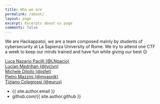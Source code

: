 ```yaml
---
title: Who we are
permalink: /about/
layout: page
excerpt: Excerpts about us page
comments: false
---
```


We are Hackappatoi, we are a team composed mainly by students of cybersecurity at La Sapienza University of Rome. We try to attend one CTF a week to keep our minds trained and have fun while giving our best 😉  

 [Luca Nazario Pacilli (@LNpacio)](/lnpacio/)   
 [Lucian Medrihan (@lvcivn)](/lvcivn/)  
 [Michele Dilollo (@isfet)](/isfet/)  
 [Pietro Mazzini (@myasnik)](/myasnik/)    
 [Tiziano Colagrossi (@eurus)](/eurus/)   
 
 
 

- {{ site.author.email }}
- github.com/{{ site.author.github }}
